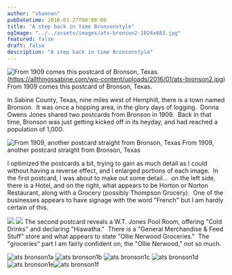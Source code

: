 ```yaml
---
author: "shannon"
pubDatetime: 2016-01-27T00:00:00
title: "A step back in time Bronsonstyle"
ogImage: "../../assets/images/ats-bronson2-1024x683.jpg"
featured: false
draft: false
description: "A step back in time Bronsonstyle"
---
```


![From 1909 comes this postcard of Bronson, Texas.](@assets/images/ats-bronson2-1024x683.jpg)(https://allthingssabine.com/wp-content/uploads/2016/01/ats-bronson2.jpg) From 1909 comes this postcard of Bronson, Texas.

In Sabine County, Texas, nine miles west of Hemphill, there is a town named Bronson.  It was once a hopping area, in the glory days of logging.  Donna Owens Jones shared two postcards from Bronson in 1909.  Back in that time, Bronson was just getting kicked off in its heyday, and had reached a population of 1,000.

<!--more-->

![From 1909, another postcard straight from Bronson, Texas](@assets/images/ats-bronson1-1024x631.jpg) From 1909, another postcard straight from Bronson, Texas

I optimized the postcards a bit, trying to gain as much detail as I could without having a reverse effect, and I enlarged portions of each image.  In the first postcard, I was about to make out some detail...  on the left side, there is a Hotel, and on the right, what appears to be Horton or Norton Restaurant, along with a Grocery (possibly Thompson Grocery).  One of the businesses appears to have signage with the word "French" but I am hardly certain of this.

![](@assets/images/ats-bronson2a.jpg) ![](@assets/images/ats-bronson2b-1024x781.jpg) The second postcard reveals a W.T. Jones Pool Room, offering "Cold Drinks" and declaring "Hiawatha."  There is a "General Merchandise & Feed Stuff" store and what appears to state "Ollie Nerwood Groceries."  The "groceries" part I am fairly confident on, the "Ollie Nerwood," not so much.

![ats bronson1a](@assets/images/ats-bronson1a.jpg) ![ats bronson1b](@assets/images/ats-bronson1b.jpg) ![ats bronson1c](@assets/images/ats-bronson1c.jpg) ![ats bronson1d](@assets/images/ats-bronson1d.jpg) ![ats bronson1e](@assets/images/ats-bronson1e.jpg)![ats bronson1f](@assets/images/ats-bronson1f.jpg)